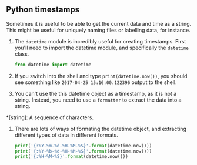 ## Python timestamps

Sometimes it is useful to be able to get the current data and time as a string. This might be useful for uniquely naming files or labelling data, for instance.

1. The `datetime` module is incredibly useful for creating timestamps. First you'll need to import the datetime module, and specifically the `datetime` class.

	~~~python
	from datetime import datetime
	~~~
	
1. If you switch into the shell and type `print(datetime.now())`, you should see something like `2017-04-25 15:16:00.122396` output to the shell.

1. You can't use the this datetime object as a timestamp, as it is not a string. Instead, you need to use a `formatter` to extract the data into a string.

*[string]: A sequence of characters.

1. There are lots of ways of formating the datetime object, and extracting different types of data in different formats.

	~~~python
	print('{:%Y-%m-%d-%H-%M-%S}'.format(datetime.now()))
	print('{:%Y-%b-%d-%H-%M-%S}'.format(datetime.now()))
	print('{:%H-%M-%S}'.format(datetime.now()))
	~~~
